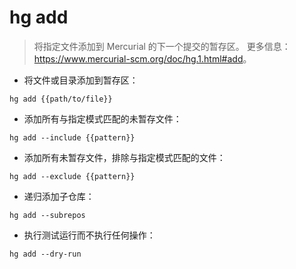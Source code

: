 # hg add

> 将指定文件添加到 Mercurial 的下一个提交的暂存区。
> 更多信息：<https://www.mercurial-scm.org/doc/hg.1.html#add>。

- 将文件或目录添加到暂存区：

`hg add {{path/to/file}}`

- 添加所有与指定模式匹配的未暂存文件：

`hg add --include {{pattern}}`

- 添加所有未暂存文件，排除与指定模式匹配的文件：

`hg add --exclude {{pattern}}`

- 递归添加子仓库：

`hg add --subrepos`

- 执行测试运行而不执行任何操作：

`hg add --dry-run`